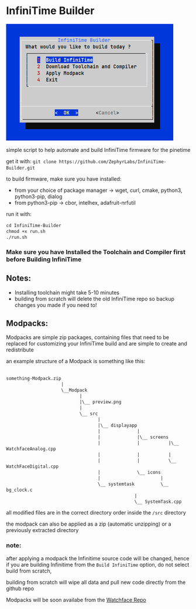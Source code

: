 # InfiniTime Builder

![Preview](Preview.png "Image Preview")

simple script to help automate and build InfiniTime firmware for the pinetime

get it with:
`git clone https://github.com/ZephyrLabs/InfiniTime-Builder.git`

to build firmware, make sure you have installed:
* from your choice of package manager -> wget, curl, cmake, python3, python3-pip, dialog
* from python3-pip -> cbor, intelhex, adafruit-nrfutil


run it with:
```
cd InfiniTime-Builder
chmod +x run.sh
./run.sh
```

### Make sure you have Installed the Toolchain and Compiler first before Building InfiniTime


## Notes:
* Installing toolchain might take 5-10 minutes
* building from scratch will delete the old InfiniTime repo so backup changes you made if you need to!

## Modpacks:
Modpacks are simple zip packages, containing files that need to be replaced for
customizing your InfiniTime build and are simple to create and redistribute

an example structure of a Modpack is something like this:
```

something-Modpack.zip
                     |
                     \__Modpack
                            |
                            |\__ preview.png
                            |
                            \__ src
                                   |
                                   |\__ displayapp
                                   |              |
                                   |              |\__ screens
                                   |              |           |\__ WatchfaceAnalog.cpp
                                   |              |           |
                                   |              |           \__ WatchFaceDigital.cpp
                                   |              \__ icons
                                   |                       |
                                   \__ systemtask          \__ bg_clock.c
                                                 |
                                                 \__ SystemTask.cpp
```

all modified files are in the correct directory order inside the 
`/src` directory

the modpack can also be applied as a zip (automatic unzipping) or a previously extracted directory

### note: 
after applying a modpack the Infinitime source code will be 
changed, hence if you are building Infinitime from the 
`Build InfiniTime` option, do not select build from scratch, 

building from scratch will wipe all data and pull new code 
directly from the github repo

Modpacks will be soon availabe from the [Watchface Repo](https://zephyrlabs.github.io/Watchfaces/)
